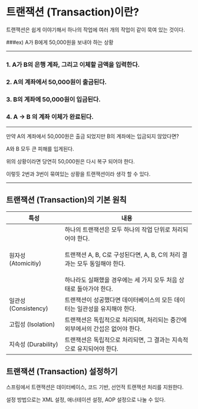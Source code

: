 # 트랜잭션 (Transaction)이란?
트랜잭션은 쉽게 이야기해서 하나의 작업에 여러 개의 작업이 같이 묵여 있는 것이다.

###ex) A가 B에게 50,000원을 보내야 하는 상황

---
### 1. A가 B의 은행 계좌, 그리고 이체할 금액을 입력한다.
### 2. A의 계좌에서 50,000원이 출금된다.
### 3. B의 계좌에 50,000원이 입금된다.
### 4. A -> B 의 계좌 이체가 완료된다.

---
만약 A의 계좌에서 50,000원은 출금 되었지만 B의 계좌에는 입금되지 않았다면?

A와 B 모두 큰 피해를 입게된다.

위의 상황이라면 당연히 50,000원은 다시 복구 되어야 한다.

이렇듯 2번과 3번이 묶여있는 상황을 트랜잭션이라 생각 할 수 있다.

---




## 트랜잭션 (Transaction)의 기본 원칙

| 특성 | 내용 |
| --- | --- |
| 원자성 (Atomicitiy) | 하나의 트랜잭션은 모두 하나의 작업 단위로 처리되어야 한다. <br><br> 트랜잭션 A, B, C로 구성된다면, A, B, C의 처리 결과는 모두 동일해야 한다. <br><br> 하나라도 실패했을 경우에는 세 가지 모두 처음 상태로 돌아가야 한다.
| 일관성 (Consistency) | 트랜잭션이 성공했다면 데이터베이스의 모든 데이터는 일관성을 유지해야 한다. | 
| 고립성 (Isolation) | 트랜잭션은 독립적으로 처리되며, 처리되는 중간에 외부에서의 간섭은 없어야 한다. |
| 지속성 (Durability) | 트랜잭션은 독립적으로 처리되면, 그 결과는 지속적으로 유지되어야 한다. | 

## 트랜잭션 (Transaction) 설정하기

스프링에서 트랜잭션은 데이터베이스, 코드 기반, 선언적 트랜잭션 처리를 지원한다.

설정 방법으로는 XML 설정, 애너테이션 설정, AOP 설정으로 나눌 수 있다.

